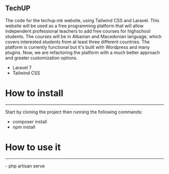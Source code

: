 ## TechUP

The code for the techup.mk website, using Tailwind CSS and Laravel. This website will be used as a free programming platform that will allow independent professional teachers to add free courses for highschool students. The courses will be in Albanian and Macedonian language, which covers interested students from at least three different countries. The platform is currently functional but it's built with Wordpress and many plugins. Now, we are refactoring the platform with a much better approach and greater customization options.

- Laravel 7
- Tailwind CSS

# How to install
<hr>
Start by cloning the project then running the following commands:

- composer install
- npm install

# How to use it
<hr>
- php artisan serve
